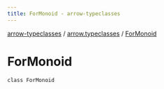 ```yaml
---
title: ForMonoid - arrow-typeclasses
---
```


[arrow-typeclasses](../index.html) / [arrow.typeclasses](index.html) / [ForMonoid](./-for-monoid.html)

# ForMonoid

`class ForMonoid`
